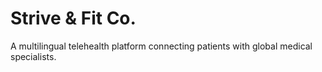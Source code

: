 # Strive & Fit Co.
A multilingual telehealth platform connecting patients with global medical specialists.
